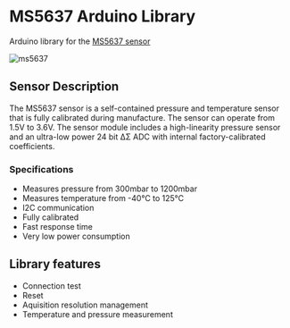 # MS5637 Arduino Library
Arduino library for the [MS5637 sensor](http://www.te.com/usa-en/product-CAT-BLPS0037.html)

![ms5637](http://www.te.com/content/dam/te-com/catalog/part/CAT/BLP/S00/CAT-BLPS0037-t1.jpg/jcr:content/renditions/product-details.png)

## Sensor Description

The MS5637 sensor is a self-contained pressure and temperature sensor that is  fully calibrated during manufacture. The sensor can operate from 1.5V to 3.6V. The sensor module includes a high-linearity pressure sensor and an ultra-low power 24 bit ΔΣ ADC with internal factory-calibrated coefficients.

### Specifications
* Measures pressure from 300mbar to 1200mbar
*	Measures temperature from -40°C to 125°C
*	I2C communication
*	Fully calibrated
*	Fast response time
*	Very low power consumption


## Library features
* Connection test
* Reset
* Aquisition resolution management
* Temperature and pressure measurement
